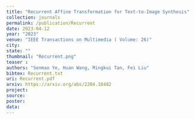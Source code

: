 ```yaml
---
title: "Recurrent Affine Transformation for Text-to-Image Synthesis"
collection: journals
permalink: /publication/Recurrent
date: 2023-04-12
year: "2023"
venue: "IEEE Transactions on Multimedia ( Volume: 26)"
city: 
state: ""
thumbnail: "Recurrent.png"
teaser : 
authors: "Senmao Ye, Huan Wang, Mingkui Tan, Fei Liu"
bibtex: Recurrent.txt
uri: Recurrent.pdf
arxiv: https://arxiv.org/abs/2204.10482
project: 
source:
poster:
data:
---
```


